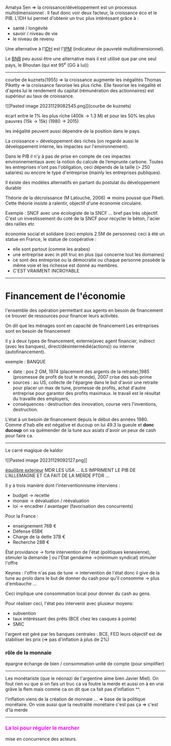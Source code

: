 Amatya Sen => la croissance/développement est un processus multidimensionnel .
Il faut donc voir deux facteur, la croissance éco et le PIB. L'IDH lui permet d'obtenir un truc plus intéréssant grâce à :
- santé / longévité 
- savoir / niveau de vie
- le niveau de revenu 

Une alternative à l'[IDH](https://fr.wikipedia.org/wiki/Liste_des_pays_par_IDH) est l'[IPM](https://fr.wikipedia.org/wiki/Indice_de_la_pauvret%C3%A9_multidimensionnelle) (indicateur de pauvreté multidimensionnel). 

Le [BNB](https://fr.wikipedia.org/wiki/Rapport_mondial_sur_le_bonheur) peu aussi être une alternative mais il est utilisé que par une seul pays, le Bhoutan (qui est 95$^e$ (GG à lui))

---
courbe de kuznets(1955) => la croissance augmente les inégalités 
Thomas Piketty => la croissance favorise les plus riche. Elle favorise les inégalité et d'après lui le rendement du capital (rémunération des actionnaires) est supérieur au taux de croissance. 

![[Pasted image 20231129082545.png]](courbe de kuznets)

écart entre le 1% les plus riche (400k -> 1.3 M) et pour les 50% les plus pauvres (15k -> 15k) (1980 -> 2015)

les inégalité peuvent aussi dépendre de la position dans le pays. 

La croissance = développement des riches (on regarde aussi le développement interne, les impactes sur l'environnement).

Dans le PIB il n'y à pas de prise en compte de ces impactes environnementaux avec la notion du calcule de l’emprunte carbone.  Toutes les entreprises n'ont pas l'obligation, ceci dépends de la taille (> 250 salariés) ou encore le type d'entreprise (mainly les entreprises publiques). 

Il éxiste des modèles alternatifs en partant du postulat du développement durable 

Théorie de la décroissance (M Latouche, 2006) => moins poussé que Piketi. Cette théorie insiste à ralentir, objectif d'une économie circulaire. 

Exemple : SNCF avec une écologiste de la SNCF ... bref pas très objectif. C'est un investissement du coté de la SNCF pour recycler le béton, l'acier des railles etc

économie social et solidaire (ceci emplois 2.5M de personnes) ceci à été un statue en France, le statue de coopérative :
- elle sont partout (comme les arabes)
- une entreprise avec in ptit truc en plus (qui concerne tout les domaines) 
- ce sont des entreprise ou la démocratie ou chaque personne possède la même voie et les richesse est donné au membres.
- C'EST VRAIMENT INCROYABLE 

--- 
# Financement de l'économie

l'ensemble des opération permettant aux agents en besoin de financement ce trouver de ressources pour financer leurs activités. 

On dit que les ménages sont en capacité de financement 
Les entreprises sont en besoin de financement 

Il y à deux types de financement, externe(avec agent financier, indirect (avec les banques), direct/désintermédié(actions)) ou interne (autofinancement).

exemple : BANQUE 

- date : pos 2 GM,  1974 (placement des argents de la retraite),1985 (prosmesse de profit de tout le monde), 2007 crise des sub-prime 
- sources : au US, collecte de l'épargne dans le but d'avoir une retraite pour placer un max de tune, promesse de profits, achat d'autre entreprise pour garantor des profits maximaux. le travail est le résultat du travaille des employers,
- conséquences :  destruction des innovation, course vers l'inventions, destruction.  


L'état à un besoin de financement depuis le début des années 1980. Comme d'hab elle est négative et ducoup on lui 49.3 la gueule et **donc ducoup** on va quémender de la tune aux asiats d'avoir un peux de cash pour faire ca. 

---
Le carré magique de kaldor

![[Pasted image 20231129092127.png]]

[équilibre exterieur](https://www.goldavenue.com/fr/blog/newsletter-metaux-precieux-spotlight/impression-monetaire-record-qu-est-ce-que-ca-signifie-pour-l-or) MDR LES USA ... ILS IMPRIMENT LE PIB DE L'ALLEMAGNE ET CA FAIT DE LA MERDE PTDR ...

Il y à trois manière dont l'interventionnisme interviens :
- budget -> recette 
- monaie -> dévaluation / réévaluation 
- loi -> encadrer / avantager (favorisation des concurrents)

Pour la France :
- enseignement 76B €
- Défense 65B€
- Charge de la dette 37B €
- Recherche 28B €

État providance -> forte intervention de l'état (politiques kenesienne), stimuler la demande | ou l'État gendarme ->(minimum syndical) stimuler l'offre 

Keynes :
l'offre n'as pas de tune -> intervention de l'état donc il give de la tune au prolo dans le but de donner du cash pour qu'il consomme -> plus d'embauche ...

Ceci implique une consommation local pour donner du cash au gens. 

Pour réaliser ceci, l'état peu intervenir avec plusieur moyens:
- subvention 
- taux intéréssant des prêts (BCE chez les casques à pointe)
- SMIC

l'argent est géré par les banques centrales : BCE, FED 
leurs objectif est de stabiliser les prix (=> pas d'inflation à plus de 2%)

### rôle de la monnaie 

épargne
échange de bien / consommation 
unité de compte (pour simplifier)

--- 
Les monétariste (que le néonazi de l'argentine aime bien Javier Miel). On fout rien vu que si on fais un truc ca va foutre la merde et aussi on à en vrai grâve la flem mais comme ca on dit que ca fait pas d'inflation ^^.


l'inflation viens de la création de monnaie ... => base de la politique monétaire. On voie aussi que la neutralité monétaire c'est pas ça => c'est d'la merde 

---
### <font color = magenta>La loi pour réguler le marcher </font>

mise en concurrence des acteurs.  

